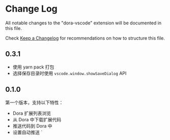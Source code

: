 # Change Log

All notable changes to the "dora-vscode" extension will be documented in this file.

Check [Keep a Changelog](http://keepachangelog.com/) for recommendations on how to structure this file.

## 0.3.1
- 使用 yarn pack 打包
- 选择保存目录时使用 `vscode.window.showSaveDialog` API

## 0.1.0
第一个版本，支持以下特性：
 - Dora 扩展列表浏览
 - 从 Dora 中下载扩展代码
 - 推送代码到 Dora 中
 - 设置自动推送
`
